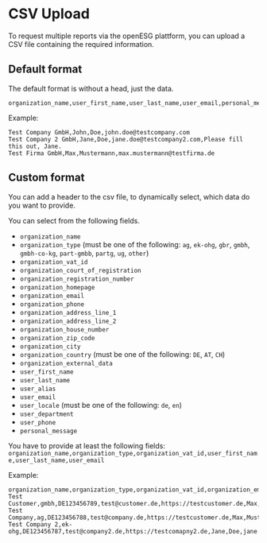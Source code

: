 # CSV Upload

To request multiple reports via the openESG plattform, you can upload a CSV file
containing the required information.

## Default format

The default format is without a head, just the data.

```csv
organization_name,user_first_name,user_last_name,user_email,personal_message
```

Example:

```csv
Test Company GmbH,John,Doe,john.doe@testcompany.com
Test Company 2 GmbH,Jane,Doe,jane.doe@testcompany2.com,Please fill this out, Jane.
Test Firma GmbH,Max,Mustermann,max.mustermann@testfirma.de
```

## Custom format

You can add a header to the csv file, to dynamically select, which data do you
want to provide.

You can select from the following fields.

* `organization_name`
* `organization_type` (must be one of the following: `ag`, `ek-ohg`, `gbr`, `gmbh`, `gmbh-co-kg`, `part-gmbb`, `partg`, `ug`, `other`) <!-- markdownlint-disable-line MD013 -->
* `organization_vat_id`
* `organization_court_of_registration`
* `organization_registration_number`
* `organization_homepage`
* `organization_email`
* `organization_phone`
* `organization_address_line_1`
* `organization_address_line_2`
* `organization_house_number`
* `organization_zip_code`
* `organization_city`
* `organization_country` (must be one of the following: `DE`, `AT`, `CH`)
* `organization_external_data`
* `user_first_name`
* `user_last_name`
* `user_alias`
* `user_email`
* `user_locale` (must be one of the following: `de`, `en`)
* `user_department`
* `user_phone`
* `personal_message`

You have to provide at least the following fields:
`organization_name,organization_type,organization_vat_id,user_first_name,user_last_name,user_email`

Example:

```csv
organization_name,organization_type,organization_vat_id,organization_email,organization_homepage,user_first_name,user_last_name,user_email
Test Customer,gmbh,DE123456789,test@customer.de,https://testcustomer.de,Max,Mustermann,max.mustermann@testcustomer.de
Test Company,ag,DE123456788,test@company.de,https://testcustomer.de,Max,Mustermann,max.mustermann@testcustomer.de
Test Company 2,ek-ohg,DE123456787,test@company2.de,https://testcomapny2.de,Jane,Doe,jane.doe@testcompany2.de
```
